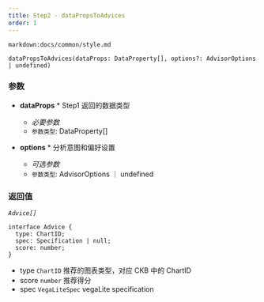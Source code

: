 ```yaml
---
title: Step2 - dataPropsToAdvices
order: 1
---
```


`markdown:docs/common/style.md`

<div class='doc-md'>

```sign
dataPropsToAdvices(dataProps: DataProperty[], options?: AdvisorOptions | undefined)
```

### 参数

* **dataProps** * Step1 返回的数据类型
  * _必要参数_
  * `参数类型`: DataProperty[]

* **options** * 分析意图和偏好设置
  * _可选参数_
  * `参数类型`: AdvisorOptions ｜ undefined


### 返回值

*`Advice[]`*

```sign
interface Advice {
  type: ChartID;
  spec: Specification | null;
  score: number;
}
```

* type `ChartID` 推荐的图表类型，对应 CKB 中的 ChartID
* score `number` 推荐得分
* spec `VegaLiteSpec` vegaLite specification

</div>
